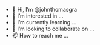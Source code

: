 - 👋 Hi, I’m @johnthomasgra
- 👀 I’m interested in ...
- 🌱 I’m currently learning ...
- 💞️ I’m looking to collaborate on ...
- 📫 How to reach me ...

<!---
johnthomasgra/johnthomasgra is a ✨ special ✨ repository because its `README.md` (this file) appears on your GitHub profile.
You can click the Preview link to take a look at your changes.
--->

